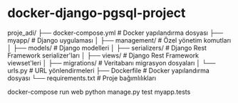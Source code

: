 # docker-django-pgsql-project
proje_adi/
├── docker-compose.yml        # Docker yapılandırma dosyası
├── myapp/                    # Django uygulaması
│   ├── management/           # Özel yönetim komutları
│   ├── models/               # Django modelleri
│   ├── serializers/          # Django Rest Framework serializer'ları
│   ├── views/                # Django Rest Framework viewset'leri
│   ├── migrations/           # Veritabanı migrasyon dosyaları
│   └── urls.py               # URL yönlendirmeleri
├── Dockerfile                # Docker yapılandırma dosyası
└── requirements.txt          # Proje bağımlılıkları

<p> docker-compose run web python manage.py test myapp.tests</p>
